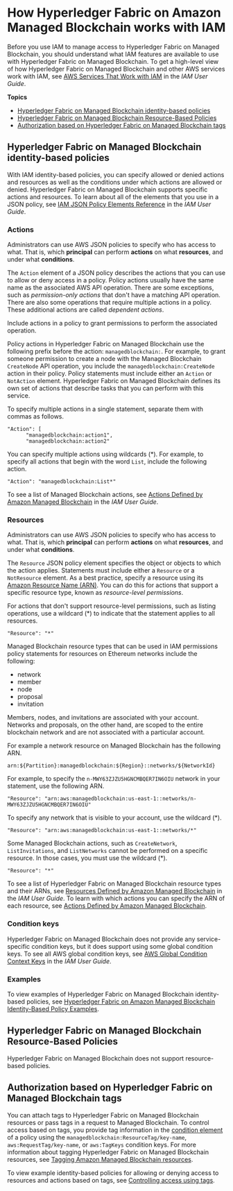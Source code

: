 # How Hyperledger Fabric on Amazon Managed Blockchain works with IAM<a name="security_iam_service-with-iam"></a>

Before you use IAM to manage access to Hyperledger Fabric on Managed Blockchain, you should understand what IAM features are available to use with Hyperledger Fabric on Managed Blockchain\. To get a high\-level view of how Hyperledger Fabric on Managed Blockchain and other AWS services work with IAM, see [AWS Services That Work with IAM](https://docs.aws.amazon.com/IAM/latest/UserGuide/reference_aws-services-that-work-with-iam.html) in the *IAM User Guide*\.

**Topics**
+ [Hyperledger Fabric on Managed Blockchain identity\-based policies](#security_iam_service-with-iam-id-based-policies)
+ [Hyperledger Fabric on Managed Blockchain Resource\-Based Policies](#security_iam_service-with-iam-resource-based-policies)
+ [Authorization based on Hyperledger Fabric on Managed Blockchain tags](#security_managed-blockchain-with-iam-tags)

## Hyperledger Fabric on Managed Blockchain identity\-based policies<a name="security_iam_service-with-iam-id-based-policies"></a>

With IAM identity\-based policies, you can specify allowed or denied actions and resources as well as the conditions under which actions are allowed or denied\. Hyperledger Fabric on Managed Blockchain supports specific actions and resources\. To learn about all of the elements that you use in a JSON policy, see [IAM JSON Policy Elements Reference](https://docs.aws.amazon.com/IAM/latest/UserGuide/reference_policies_elements.html) in the *IAM User Guide*\.

### Actions<a name="security_iam_service-with-iam-id-based-policies-actions"></a>

Administrators can use AWS JSON policies to specify who has access to what\. That is, which **principal** can perform **actions** on what **resources**, and under what **conditions**\.

The `Action` element of a JSON policy describes the actions that you can use to allow or deny access in a policy\. Policy actions usually have the same name as the associated AWS API operation\. There are some exceptions, such as *permission\-only actions* that don't have a matching API operation\. There are also some operations that require multiple actions in a policy\. These additional actions are called *dependent actions*\.

Include actions in a policy to grant permissions to perform the associated operation\.

Policy actions in Hyperledger Fabric on Managed Blockchain use the following prefix before the action: `managedblockchain:`\. For example, to grant someone permission to create a node with the Managed Blockchain `CreateNode` API operation, you include the `managedblockchain:CreateNode` action in their policy\. Policy statements must include either an `Action` or `NotAction` element\. Hyperledger Fabric on Managed Blockchain defines its own set of actions that describe tasks that you can perform with this service\.

To specify multiple actions in a single statement, separate them with commas as follows\.

```
"Action": [
      "managedblockchain:action1",
      "managedblockchain:action2"
```

You can specify multiple actions using wildcards \(\*\)\. For example, to specify all actions that begin with the word `List`, include the following action\.

```
"Action": "managedblockchain:List*"
```

To see a list of Managed Blockchain actions, see [Actions Defined by Amazon Managed Blockchain](https://docs.aws.amazon.com/IAM/latest/UserGuide/list_amazonmanagedblockchain.html#amazonmanagedblockchain-actions-as-permissions) in the *IAM User Guide*\.

### Resources<a name="security_iam_service-with-iam-id-based-policies-resources"></a>

Administrators can use AWS JSON policies to specify who has access to what\. That is, which **principal** can perform **actions** on what **resources**, and under what **conditions**\.

The `Resource` JSON policy element specifies the object or objects to which the action applies\. Statements must include either a `Resource` or a `NotResource` element\. As a best practice, specify a resource using its [Amazon Resource Name \(ARN\)](https://docs.aws.amazon.com/general/latest/gr/aws-arns-and-namespaces.html)\. You can do this for actions that support a specific resource type, known as *resource\-level permissions*\.

For actions that don't support resource\-level permissions, such as listing operations, use a wildcard \(\*\) to indicate that the statement applies to all resources\.

```
"Resource": "*"
```

Managed Blockchain resource types that can be used in IAM permissions policy statements for resources on Ethereum networks include the following:
+ network
+ member
+ node
+ proposal
+ invitation

Members, nodes, and invitations are associated with your account\. Networks and proposals, on the other hand, are scoped to the entire blockchain network and are not associated with a particular account\.

For example a network resource on Managed Blockchain has the following ARN\.

```
arn:${Partition}:managedblockchain:${Region}::networks/${NetworkId}
```

For example, to specify the `n-MWY63ZJZU5HGNCMBQER7IN6OIU` network in your statement, use the following ARN\.

```
"Resource": "arn:aws:managedblockchain:us-east-1::networks/n-MWY63ZJZU5HGNCMBQER7IN6OIU"
```

To specify any network that is visible to your account, use the wildcard \(\*\)\.

```
"Resource": "arn:aws:managedblockchain:us-east-1::networks/*"
```

Some Managed Blockchain actions, such as `CreateNetwork`, `ListInvitations`, and `ListNetworks` cannot be performed on a specific resource\. In those cases, you must use the wildcard \(\*\)\.

```
"Resource": "*"
```

To see a list of Hyperledger Fabric on Managed Blockchain resource types and their ARNs, see [Resources Defined by Amazon Managed Blockchain](https://docs.aws.amazon.com/IAM/latest/UserGuide/list_amazonmanagedblockchain.html#amazonmanagedblockchain-resources-for-iam-policies) in the *IAM User Guide*\. To learn with which actions you can specify the ARN of each resource, see [Actions Defined by Amazon Managed Blockchain](https://docs.aws.amazon.com/IAM/latest/UserGuide/list_amazonmanagedblockchain.html#amazonmanagedblockchain-actions-as-permissions)\.

### Condition keys<a name="security_iam_service-with-iam-id-based-policies-conditionkeys"></a>

Hyperledger Fabric on Managed Blockchain does not provide any service\-specific condition keys, but it does support using some global condition keys\. To see all AWS global condition keys, see [AWS Global Condition Context Keys](https://docs.aws.amazon.com/IAM/latest/UserGuide/reference_policies_condition-keys.html) in the *IAM User Guide*\.

### Examples<a name="security_iam_service-with-iam-id-based-policies-examples"></a>

To view examples of Hyperledger Fabric on Managed Blockchain identity\-based policies, see [Hyperledger Fabric on Amazon Managed Blockchain Identity\-Based Policy Examples](security_iam_id-based-policy-examples.md)\.

## Hyperledger Fabric on Managed Blockchain Resource\-Based Policies<a name="security_iam_service-with-iam-resource-based-policies"></a>

Hyperledger Fabric on Managed Blockchain does not support resource\-based policies\.

## Authorization based on Hyperledger Fabric on Managed Blockchain tags<a name="security_managed-blockchain-with-iam-tags"></a>

You can attach tags to Hyperledger Fabric on Managed Blockchain resources or pass tags in a request to Managed Blockchain\. To control access based on tags, you provide tag information in the [condition element](https://docs.aws.amazon.com/IAM/latest/UserGuide/reference_policies_elements_condition.html) of a policy using the `managedblockchain:ResourceTag/key-name`, `aws:RequestTag/key-name`, or `aws:TagKeys` condition keys\. For more information about tagging Hyperledger Fabric on Managed Blockchain resources, see [Tagging Amazon Managed Blockchain resources](tagging.md)\.

To view example identity\-based policies for allowing or denying access to resources and actions based on tags, see [Controlling access using tags](security_iam_id-based-policy-examples.md#security_iam_id-based-policy-examples-tags)\.